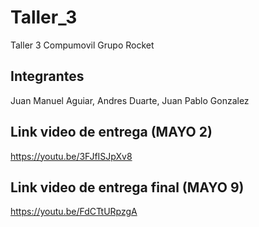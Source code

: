 # Taller_3
Taller 3 Compumovil Grupo Rocket
## Integrantes
Juan Manuel Aguiar, Andres Duarte, Juan Pablo Gonzalez
## Link video de entrega (MAYO 2)
https://youtu.be/3FJfISJpXv8
## Link video de entrega final (MAYO 9)
https://youtu.be/FdCTtURpzgA
